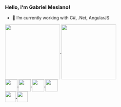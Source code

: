 ### Hello, i'm Gabriel Mesiano!

- 🌱 I’m currently working with C#, .Net, AngularJS

<a href="https://github.com/anuraghazra/github-readme-stats">
  <img height= "180cm" align="center" src="https://github-readme-stats.vercel.app/api?username=gabriel-mesiano&theme=github_dark" />
</a>
<a href="https://github.com/anuraghazra/convoychat">
  <img height= "180cm" align="center" src="https://github-readme-stats.vercel.app/api/top-langs/?username=gabriel-mesiano&layout=compact&theme=github_dark" />
</a>
<div>
  <a href="https://github.com/Gabriel-Mesiano"><img height= "40cm" align="center" src="https://cdn.jsdelivr.net/gh/devicons/devicon/icons/arduino/arduino-original-wordmark.svg" />
  <a href="https://github.com/Gabriel-Mesiano"><img height= "40cm" align="center" src="https://cdn.jsdelivr.net/gh/devicons/devicon/icons/c/c-original.svg" />
  <a href="https://github.com/Gabriel-Mesiano"><img height= "40cm" align="center" src="https://cdn.jsdelivr.net/gh/devicons/devicon/icons/java/java-original-wordmark.svg" />
  <a href="https://github.com/Gabriel-Mesiano"><img height= "40cm" align="center" src="https://cdn.jsdelivr.net/gh/devicons/devicon/icons/matlab/matlab-original.svg" />
</div>

    
    
<div>
  <a href="mailto: gabriel.mesiano@gmail.com"><img height= "35cm" align="center" src="https://img.shields.io/badge/Gmail-D14836?style=for-the-badge&logo=gmail&logoColor=white" />
  </a>
  <a href="https://www.linkedin.com/in/gabriel-mesiano-18407119b/"><img height= "35cm" align="center" src="https://img.shields.io/badge/LinkedIn-0077B5?style=for-the-badge&logo=linkedin&logoColor=white" />
  </a>
</div>
